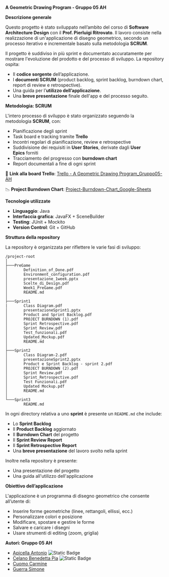 **A Geometric Drawing Program - Gruppo 05 AH**

**Descrizione generale**

Questo progetto è stato sviluppato nell’ambito del corso di **Software Architecture Design** con il **Prof. Pierluigi Ritrovato**. Il lavoro consiste nella realizzazione di un'applicazione di disegno geometrico, secondo un processo iterativo e incrementale basato sulla metodologia **SCRUM**.

Il progetto è suddiviso in più sprint e documentato accuratamente per mostrare l'evoluzione del prodotto e del processo di sviluppo. La repository ospita:

- Il **codice sorgente** dell’applicazione.
- I **documenti SCRUM** (product backlog, sprint backlog, burndown chart, report di review e retrospective).
- Una guida per l’**utilizzo dell’applicazione**.
- Una **breve presentazione** finale dell'app e del processo seguito.

**Metodologia: SCRUM**

L'intero processo di sviluppo è stato organizzato seguendo la metodologia **SCRUM**, con:

- Pianificazione degli sprint
- Task board e tracking tramite **Trello**
- Incontri regolari di pianificazione, review e retrospective
- Suddivisione dei requisiti in **User Stories**, derivate dagli **User Epics** forniti
- Tracciamento del progresso con **burndown chart**
- Report documentali a fine di ogni sprint

🔗 **Link alla board Trello**: [Trello - A Geometric Drawing Program_Gruppo05-AH](https://trello.com/b/0w6cHMnX/a-geometric-drawing-programgruppo05-ah)

📉 **Project Burndown Chart**: [Project-Burndown-Chart_Google-Sheets](https://docs.google.com/spreadsheets/d/1kJT7qo4cVrXMrsM7m9WUPv1n_o2t5he3/edit?gid=1413461336#gid=1413461336)

**Tecnologie utilizzate**

- **Linguaggio**: Java
- **Interfaccia grafica**: JavaFX + SceneBuilder
- **Testing**: JUnit + Mockito
- **Version Control**: Git + GitHub

**Struttura della repository**

La repository è organizzata per riflettere le varie fasi di sviluppo:

```
/project-root
│
├───PreGame
│       Definition_of_Done.pdf
│       Environment_configuration.pdf
│       presentazione_1week.pptx
│       Scelte_di_Design.pdf
│       Week1_PreGame.pdf
│       README.md
│
├───Sprint1
|       Class Diagram.pdf
│       presentazioneSprint1.pptx
│       Product and Sprint Backlog.pdf
│       PROJECT BURNDOWN (1).pdf
│       Sprint Retrospective.pdf
│       Sprint Review.pdf
│       Test_funzionali.pdf
│       Updated_Mockup.pdf
│       README.md
│
├───Sprint2
│       Class Diagram-2.pdf
│       presentazioneSprint2.pptx
│       Product e Sprint Backlog - sprint 2.pdf
│       PROJECT BURNDOWN (2).pdf
│       Sprint Review.pdf
│       Sprint_Retrospective.pdf
│       Test Funzionali.pdf
│       Updated Mockup.pdf
│       README.md
│
└───Sprint3
        README.md

```

In ogni directory relativa a uno **sprint** è presente un `README.md` che include:

- Lo **Sprint Backlog**
- Il **Product Backlog** aggiornato
- Il **Burndown Chart** del progetto
- Il **Sprint Review Report**
- Il **Sprint Retrospective Report**
- Una **breve presentazione** del lavoro svolto nella sprint

Inoltre nella repository è presente:

- Una presentazione del progetto
- Una guida all'utilizzo dell'applicazione

**Obiettivo dell’applicazione**

L'applicazione è un programma di disegno geometrico che consente all’utente di:

- Inserire forme geometriche (linee, rettangoli, ellissi, ecc.)
- Personalizzare colori e posizione
- Modificare, spostare e gestire le forme
- Salvare e caricare i disegni
- Usare strumenti di editing (zoom, griglia)

**Autori: Gruppo 05 AH**

- [Apicella Antonio](https://github.com/apiantonio) ![Static Badge](https://img.shields.io/badge/Scrum_Master-blue)
- [Celano Benedetta Pia](https://github.com/BeneCelano) ![Static Badge](https://img.shields.io/badge/Product_Owner-violet)
- [Cuomo Carmine](https://github.com/sickcarmine)
- [Guerra Simone](https://github.com/simoneGuerra0)
